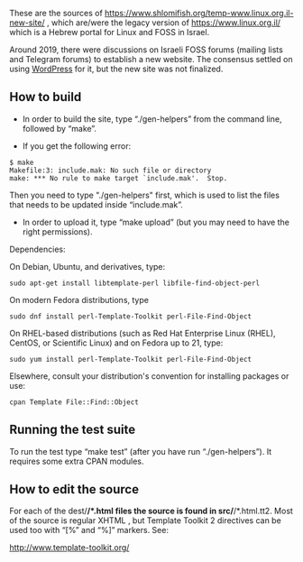 These are the sources of https://www.shlomifish.org/temp-www.linux.org.il-new-site/ ,
which are/were the legacy version of https://www.linux.org.il/ which is a Hebrew
portal for Linux and FOSS in Israel.

Around 2019, there were discussions on Israeli FOSS forums (mailing lists and Telegram
forums) to establish a new website. The consensus settled on using
[WordPress](https://en.wikipedia.org/wiki/WordPress) for it, but the new site
was not finalized.

<h2>How to build</h2>

- In order to build the site, type “./gen-helpers” from the command line,
followed by “make”.

- If you get the following error:

```text
$ make
Makefile:3: include.mak: No such file or directory
make: *** No rule to make target `include.mak'.  Stop.
```

Then you need to type "./gen-helpers" first, which is used to list the
files that needs to be updated inside “include.mak”.

- In order to upload it, type “make upload” (but you may need to have
the right permissions).

Dependencies:

On Debian, Ubuntu, and derivatives, type:

    sudo apt-get install libtemplate-perl libfile-find-object-perl

On modern Fedora distributions, type

    sudo dnf install perl-Template-Toolkit perl-File-Find-Object

On RHEL-based distributions (such as Red Hat Enterprise Linux (RHEL), CentOS,
or Scientific Linux) and on Fedora up to 21, type:

    sudo yum install perl-Template-Toolkit perl-File-Find-Object

Elsewhere, consult your distribution's convention for installing packages
or use:

    cpan Template File::Find::Object

<h2>Running the test suite</h2>

To run the test type “make test” (after you have run “./gen-helpers”).
It requires some extra CPAN modules.

<h2>How to edit the source</h2>

For each of the dest/**/*.html files the source is found in src/**/*.html.tt2.
Most of the source is regular XHTML , but Template Toolkit 2 directives can
be used too with “[%” and “%]” markers. See:

<a href="http://www.template-toolkit.org/">http://www.template-toolkit.org/</a>


